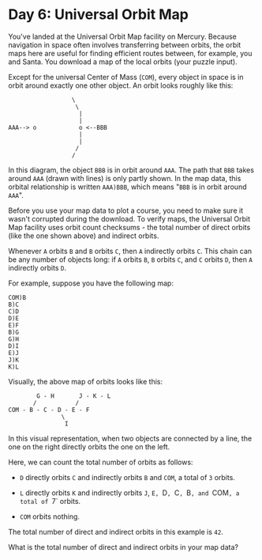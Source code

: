 # Day 6: Universal Orbit Map

You've landed at the Universal Orbit Map facility on Mercury. Because navigation
in space often involves transferring between orbits, the orbit maps here are
useful for finding efficient routes between, for example, you and Santa. You
download a map of the local orbits (your puzzle input).

Except for the universal Center of Mass (`COM`), every object in space is in
orbit around exactly one other object. An orbit looks roughly like this:

```
                  \
                   \
                    |
                    |
AAA--> o            o <--BBB
                    |
                    |
                   /
                  /
```

In this diagram, the object `BBB` is in orbit around `AAA`. The path that `BBB`
takes around `AAA` (drawn with lines) is only partly shown. In the map data,
this orbital relationship is written `AAA)BBB`, which means "`BBB` is in orbit
around `AAA`".

Before you use your map data to plot a course, you need to make sure it wasn't
corrupted during the download. To verify maps, the Universal Orbit Map facility
uses orbit count checksums - the total number of direct orbits (like the one
shown above) and indirect orbits.

Whenever `A` orbits `B` and `B` orbits `C`, then `A` indirectly orbits `C`. This
chain can be any number of objects long: if `A` orbits `B`, `B` orbits `C`, and
`C` orbits `D`, then `A` indirectly orbits `D`.

For example, suppose you have the following map:

```
COM)B
B)C
C)D
D)E
E)F
B)G
G)H
D)I
E)J
J)K
K)L
```

Visually, the above map of orbits looks like this:

```
        G - H       J - K - L
       /           /
COM - B - C - D - E - F
               \
                I
```

In this visual representation, when two objects are connected by a line, the one
on the right directly orbits the one on the left.

Here, we can count the total number of orbits as follows:

- `D` directly orbits `C` and indirectly orbits `B` and `COM`, a total of `3`
  orbits.

- `L` directly orbits `K` and indirectly orbits `J`, `E, `D`, `C`, `B`, and
  `COM`, a total of `7` orbits.

- `COM` orbits nothing.

The total number of direct and indirect orbits in this example is `42`.

What is the total number of direct and indirect orbits in your map data?
